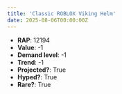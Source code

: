 ```yaml
---
title: 'Classic ROBLOX Viking Helm'
date: 2025-08-06T00:00:00Z
---
```

- **RAP**: 12194
- **Value**: -1
- **Demand level**: -1
- **Trend**: -1
- **Projected?**: True
- **Hyped?**: True
- **Rare?**: True
